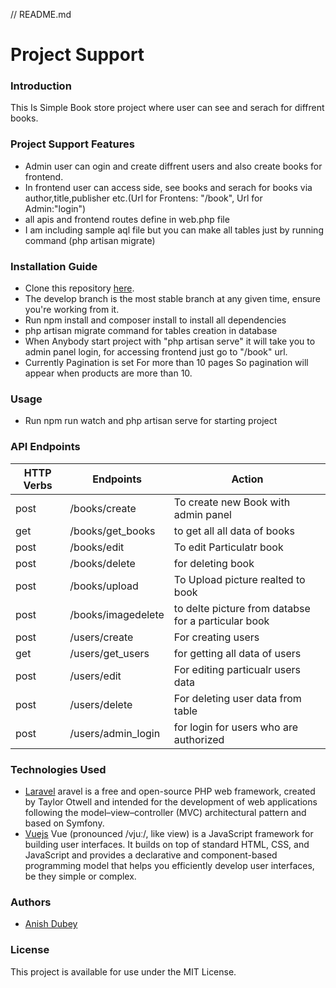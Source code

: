 // README.md
# Project Support
### Introduction
This Is Simple Book store project where user can see and serach for diffrent books.
### Project Support Features
* Admin user can ogin and create diffrent users and also create books for frontend.
* In frontend user can access side, see books and serach for books via author,title,publisher etc.(Url for Frontens: "/book", Url for Admin:"login")
* all apis and frontend routes define in web.php file
* I am including sample aql file but you can make all tables just by running command (php artisan migrate)
### Installation Guide
* Clone this repository [here](https://github.com/anish3196/bookstore).
* The develop branch is the most stable branch at any given time, ensure you're working from it.
* Run npm install and composer install to install all dependencies
* php artisan migrate command for tables creation in database
* When Anybody start project with "php artisan serve" it will take you to admin panel login, for accessing frontend just go to "/book" url.
* Currently Pagination is set For more than 10 pages So pagination will appear when products are more than 10.
### Usage
* Run npm run watch and php artisan serve  for starting project
### API Endpoints
| HTTP Verbs | Endpoints | Action |
| --- | --- | --- |
|post| /books/create| To create new Book with admin panel
|get| /books/get_books| to get all all data of books
|post| /books/edit| To edit Particulatr book
|post| /books/delete| for deleting book
|post| /books/upload| To Upload picture realted to book
|post| /books/imagedelete| to delte picture from databse for a particular book
|post| /users/create| For creating users
|get| /users/get_users| for getting all data of users
|post| /users/edit| For editing particualr users data
|post| /users/delete| For deleting user data from table
|post| /users/admin_login| for login for users who are authorized
### Technologies Used

* [Laravel](https://laravel.com/docs/9.x) aravel is a free and open-source PHP web framework, created by Taylor Otwell and intended for the development of web applications following the model–view–controller (MVC) architectural pattern and based on Symfony.
* [Vuejs](https://vuejs.org/guide/introduction.html) Vue (pronounced /vjuː/, like view) is a JavaScript framework for building user interfaces. It builds on top of standard HTML, CSS, and JavaScript and provides a declarative and component-based programming model that helps you efficiently develop user interfaces, be they simple or complex.
### Authors
* [Anish Dubey](https://github.com/anish3196)
### License
This project is available for use under the MIT License.
